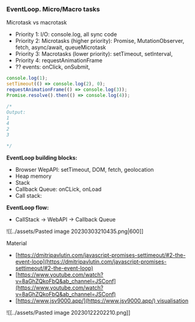### EventLoop. Micro/Macro tasks

Microtask vs macrotask

- Priority 1: I/O: console.log, all sync code
- Priority 2: Microtasks (higher priority): Promise, MutationObserver, fetch, async/await, queueMicrotask
- Priority 3: Macrotasks (lower priority): setTimeout, setInterval,
- Priority 4: requestAnimationFrame
- ?? events: onClick, onSubmit,

```js
console.log(1);
setTimeout(() => console.log(2), 0);
requestAnimationFrame(() => console.log(3));
Promise.resolve().then(() => console.log(4));

/*
Output:
1
4
2
3

*/
```

**EventLoop building blocks:**

- Browser WepAPI: setTimeout, DOM, fetch, geolocation
- Heap memory
- Stack
- Callback Queue: onCLick, onLoad
- Call stack:

**EventLoop flow:**

- CallStack → WebAPI → Callback Queue

![[../assets/Pasted image 20230303210435.png|600]]

Material

- [https://dmitripavlutin.com/javascript-promises-settimeout/#2-the-event-loop](https://dmitripavlutin.com/javascript-promises-settimeout/#2-the-event-loop)
- [https://www.youtube.com/watch?v=8aGhZQkoFbQ&ab_channel=JSConf](https://www.youtube.com/watch?v=8aGhZQkoFbQ&ab_channel=JSConf)
- [https://www.jsv9000.app/](https://www.jsv9000.app/) visualisation

![[../assets/Pasted image 20230122202210.png]]